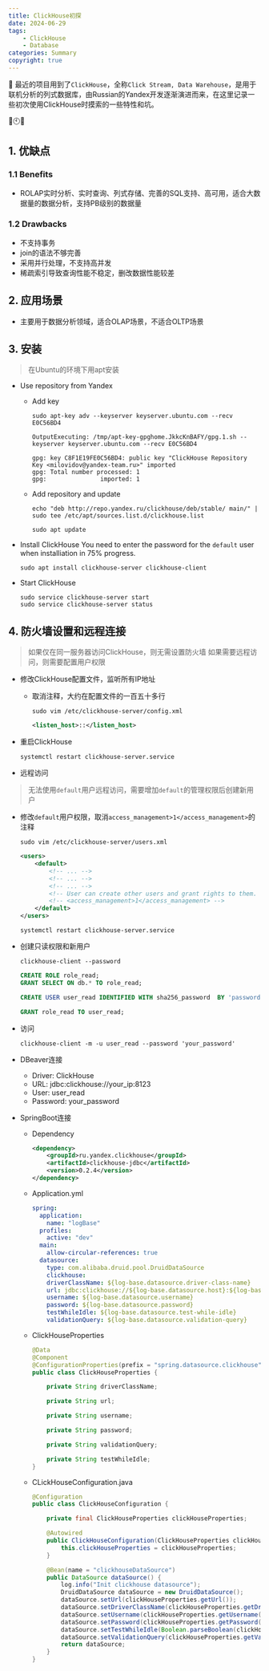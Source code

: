 ```yaml
---
title: ClickHouse初探
date: 2024-06-29
tags: 
    - ClickHouse
    - Database
categories: Summary
copyright: true
---
```

:pushpin: 最近的项目用到了`ClickHouse`，全称`Click Stream, Data Warehouse`，是用于联机分析的列式数据库，由Russian的Yandex开发逐渐演进而来，在这里记录一些初次使用ClickHouse时摸索的一些特性和坑。

:dash::clock10::sleeping:

<!--more-->

## 1. 优缺点

### 1.1 Benefits

- ROLAP实时分析、实时查询、列式存储、完善的SQL支持、高可用，适合大数据量的数据分析，支持PB级别的数据量

### 1.2 Drawbacks

- 不支持事务
- join的语法不够完善
- 采用并行处理，不支持高并发
- 稀疏索引导致查询性能不稳定，删改数据性能较差

## 2. 应用场景

- 主要用于数据分析领域，适合OLAP场景，不适合OLTP场景

## 3. 安装

> 在Ubuntu的环境下用apt安装

- Use repository from Yandex

  - Add key

    ```shell
    sudo apt-key adv --keyserver keyserver.ubuntu.com --recv E0C56BD4
    ```

    ```shell
    OutputExecuting: /tmp/apt-key-gpghome.JkkcKnBAFY/gpg.1.sh --keyserver keyserver.ubuntu.com --recv E0C56BD4

    gpg: key C8F1E19FE0C56BD4: public key "ClickHouse Repository Key <milovidov@yandex-team.ru>" imported
    gpg: Total number processed: 1
    gpg:               imported: 1
    ```

  - Add repository and update

    ```shell
    echo "deb http://repo.yandex.ru/clickhouse/deb/stable/ main/" | sudo tee /etc/apt/sources.list.d/clickhouse.list

    sudo apt update
    ```

- Install ClickHouse
    You need to enter the password for the `default` user when installiation in 75% progress.

    ```shell
    sudo apt install clickhouse-server clickhouse-client
    ```

- Start ClickHouse

    ```shell
    sudo service clickhouse-server start
    sudo service clickhouse-server status
    ```

## 4. 防火墙设置和远程连接

> 如果仅在同一服务器访问ClickHouse，则无需设置防火墙
> 如果需要远程访问，则需要配置用户权限

- 修改ClickHouse配置文件，监听所有IP地址
  - 取消注释，大约在配置文件的一百五十多行

    ```shell
    sudo vim /etc/clickhouse-server/config.xml
    ```

    ```xml
    <listen_host>::</listen_host>
    ```

- 重启ClickHouse

    ```shell
    systemctl restart clickhouse-server.service
    ```

- 远程访问

> 无法使用`default`用户远程访问，需要增加`default`的管理权限后创建新用户

- 修改`default`用户权限，取消`access_management>1</access_management>`的注释
  
    ```shell
    sudo vim /etc/clickhouse-server/users.xml
    ```

    ```xml
    <users>
        <default>
            <!-- ... -->
            <!-- ... -->
            <!-- ... -->
            <!-- User can create other users and grant rights to them. -->
            <!-- <access_management>1</access_management> -->
        </default>
    </users>
    ```

    ```shell
    systemctl restart clickhouse-server.service
    ```

- 创建只读权限和新用户

    ```shell
    clickhouse-client --password
    ```

    ```sql
    CREATE ROLE role_read;
    GRANT SELECT ON db.* TO role_read;

    CREATE USER user_read IDENTIFIED WITH sha256_password  BY 'password';

    GRANT role_read TO user_read;
    ```

- 访问

    ```shell
    clickhouse-client -m -u user_read --password 'your_password'
    ```

- DBeaver连接
  - Driver: ClickHouse
  - URL: jdbc:clickhouse://your_ip:8123
  - User: user_read
  - Password: your_password

- SpringBoot连接
  - Dependency

    ```xml
    <dependency>
        <groupId>ru.yandex.clickhouse</groupId>
        <artifactId>clickhouse-jdbc</artifactId>
        <version>0.2.4</version>
    </dependency>
    ```

  - Application.yml

    ```yaml
    spring:
      application:
        name: "logBase"
      profiles:
        active: "dev"
      main:
        allow-circular-references: true
      datasource:
        type: com.alibaba.druid.pool.DruidDataSource
        clickhouse:
        driverClassName: ${log-base.datasource.driver-class-name}
        url: jdbc:clickhouse://${log-base.datasource.host}:${log-base.datasource.port}/${log-base.datasource.database}
        username: ${log-base.datasource.username}
        password: ${log-base.datasource.password}
        testWhileIdle: ${log-base.datasource.test-while-idle}
        validationQuery: ${log-base.datasource.validation-query}
    ```

  - ClickHouseProperties

    ```java
    @Data
    @Component
    @ConfigurationProperties(prefix = "spring.datasource.clickhouse")
    public class ClickHouseProperties {

        private String driverClassName;

        private String url;

        private String username;

        private String password;

        private String validationQuery;

        private String testWhileIdle;
    }
    ```

  - CLickHouseConfiguration.java

    ```java
    @Configuration
    public class ClickHouseConfiguration {

        private final ClickHouseProperties clickHouseProperties;

        @Autowired
        public ClickHouseConfiguration(ClickHouseProperties clickHouseProperties) {
            this.clickHouseProperties = clickHouseProperties;
        }

        @Bean(name = "clickhouseDataSource")
        public DataSource dataSource() {
            log.info("Init clickhouse datasource");
            DruidDataSource dataSource = new DruidDataSource();
            dataSource.setUrl(clickHouseProperties.getUrl());
            dataSource.setDriverClassName(clickHouseProperties.getDriverClassName());
            dataSource.setUsername(clickHouseProperties.getUsername());
            dataSource.setPassword(clickHouseProperties.getPassword());
            dataSource.setTestWhileIdle(Boolean.parseBoolean(clickHouseProperties.getTestWhileIdle()));
            dataSource.setValidationQuery(clickHouseProperties.getValidationQuery());
            return dataSource;
        }
    }
    ```
